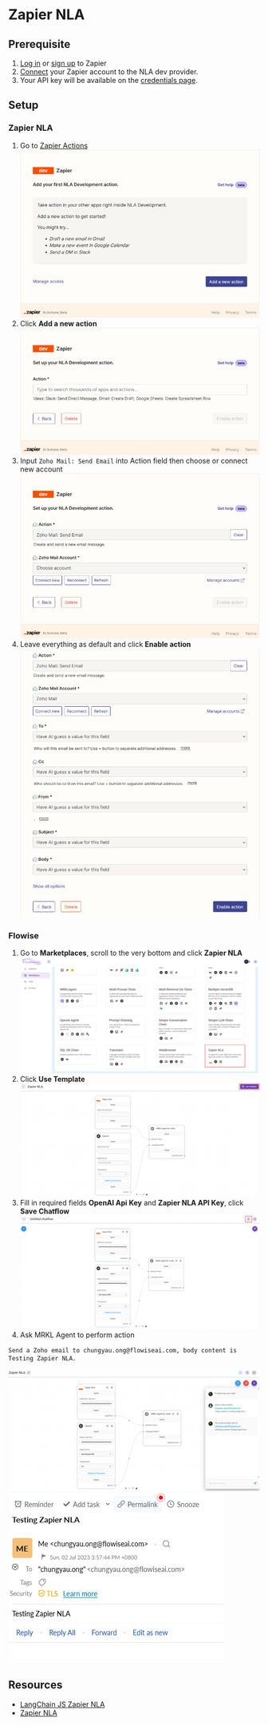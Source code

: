 # Zapier NLA

## Prerequisite

1. [Log in](https://zapier.com/app/login) or [sign up](https://zapier.com/sign-up) to Zapier
2. [Connect](https://nla.zapier.com/dev/start/) your Zapier account to the NLA dev provider.
3. Your API key will be available on the [credentials page](https://nla.zapier.com/credentials/).

## Setup

### Zapier NLA

1. Go to [Zapier Actions](https://nla.zapier.com/dev/actions/)\
![](<../.gitbook/assets/zapier/nla/1.png>)
2. Click **Add a new action**\
![](<../.gitbook/assets/zapier/nla/2.png>)
3. Input `Zoho Mail: Send Email` into Action field then choose or connect new account\
![](<../.gitbook/assets/zapier/nla/3.png>)
4. Leave everything as default and click **Enable action**\
![](<../.gitbook/assets/zapier/nla/4.png>)

### Flowise
1. Go to **Marketplaces**, scroll to the very bottom and click **Zapier NLA**\
![](<../.gitbook/assets/zapier/nla/5.png>)
2. Click **Use Template**\
![](<../.gitbook/assets/zapier/nla/6.png>)
3. Fill in required fields **OpenAI Api Key** and **Zapier NLA API Key**, click **Save Chatflow**\
![](<../.gitbook/assets/zapier/nla/7.png>)
4. Ask MRKL Agent to perform action
```
Send a Zoho email to chungyau.ong@flowiseai.com, body content is Testing Zapier NLA.
```
![](<../.gitbook/assets/zapier/nla/8.png>)
![](<../.gitbook/assets/zapier/nla/9.png>)

## Resources

* [LangChain JS Zapier NLA](https://js.langchain.com/docs/modules/agents/tools/zapier_agent)
* [Zapier NLA](https://nla.zapier.com/start/)